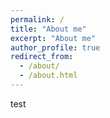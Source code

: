 ```yaml
---
permalink: /
title: "About me"
excerpt: "About me"
author_profile: true
redirect_from: 
  - /about/
  - /about.html
---
```


test